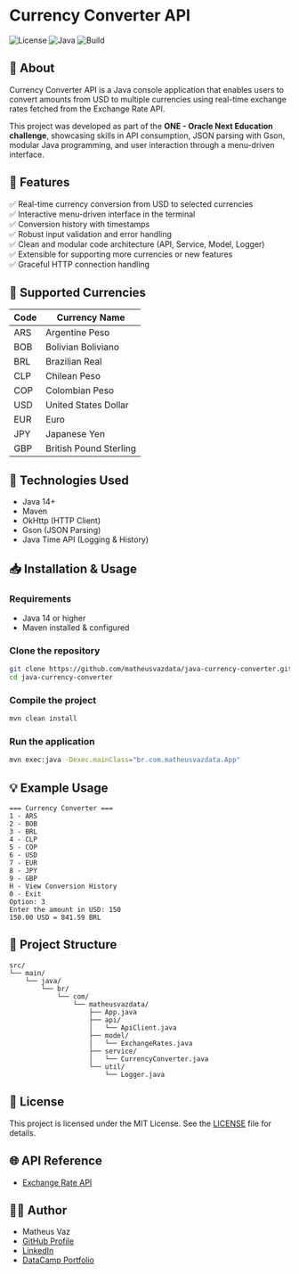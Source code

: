 # Currency Converter API

![License](https://img.shields.io/badge/license-MIT-blue.svg) ![Java](https://img.shields.io/badge/Java-14%2B-orange) ![Build](https://img.shields.io/badge/build-Maven-brightgreen)

## 📖 About

Currency Converter API is a Java console application that enables users to convert amounts from USD to multiple currencies using real-time exchange rates fetched from the Exchange Rate API.

This project was developed as part of the **ONE - Oracle Next Education challenge**, showcasing skills in API consumption, JSON parsing with Gson, modular Java programming, and user interaction through a menu-driven interface.

## 🚀 Features

✅ Real-time currency conversion from USD to selected currencies <br>
✅ Interactive menu-driven interface in the terminal <br>
✅ Conversion history with timestamps <br>
✅ Robust input validation and error handling <br>
✅ Clean and modular code architecture (API, Service, Model, Logger) <br>
✅ Extensible for supporting more currencies or new features <br>
✅ Graceful HTTP connection handling

## 💱 Supported Currencies

| Code | Currency Name          |
| ---- | ---------------------- |
| ARS  | Argentine Peso         |
| BOB  | Bolivian Boliviano     |
| BRL  | Brazilian Real         |
| CLP  | Chilean Peso           |
| COP  | Colombian Peso         |
| USD  | United States Dollar   |
| EUR  | Euro                   |
| JPY  | Japanese Yen           |
| GBP  | British Pound Sterling |

## 🔧 Technologies Used

* Java 14+
* Maven
* OkHttp (HTTP Client)
* Gson (JSON Parsing)
* Java Time API (Logging & History)

## 📥 Installation & Usage

### Requirements

* Java 14 or higher
* Maven installed & configured

### Clone the repository

```bash
git clone https://github.com/matheusvazdata/java-currency-converter.git
cd java-currency-converter
```

### Compile the project

```bash
mvn clean install
```

### Run the application

```bash
mvn exec:java -Dexec.mainClass="br.com.matheusvazdata.App"
```

## 💡 Example Usage

```
=== Currency Converter ===
1 - ARS
2 - BOB
3 - BRL
4 - CLP
5 - COP
6 - USD
7 - EUR
8 - JPY
9 - GBP
H - View Conversion History
0 - Exit
Option: 3
Enter the amount in USD: 150
150.00 USD = 841.59 BRL
```

## 📂 Project Structure

```
src/
└── main/
    └── java/
        └── br/
            └── com/
                └── matheusvazdata/
                    ├── App.java
                    ├── api/
                    │   └── ApiClient.java
                    ├── model/
                    │   └── ExchangeRates.java
                    ├── service/
                    │   └── CurrencyConverter.java
                    └── util/
                        └── Logger.java
```

## 📜 License

This project is licensed under the MIT License. See the [LICENSE](LICENSE) file for details.

## 🌐 API Reference

* [Exchange Rate API](https://www.exchangerate-api.com/)

## 👨‍💻 Author

- Matheus Vaz
- [GitHub Profile](https://github.com/matheusvazdata)
- [LinkedIn](https://www.linkedin.com/in/matheusvazdata/)
- [DataCamp Portfolio](https://www.datacamp.com/portfolio/matheusvazdata)
